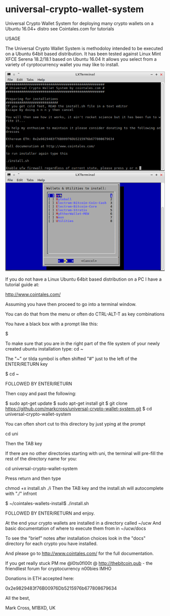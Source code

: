 # universal-crypto-wallet-system
Universal Crypto Wallet System for deploying many crypto wallets on a Ubuntu 16.04+ distro see Cointales.com for tutorials

USAGE

The Universal Crypto Wallet System is methodoloy intended to be executed on a Ubuntu 64bit based distribution. It has been tested against Linux Mint XFCE Serena 18.2/18.1 based on Ubuntu 16.04 It allows you select from a variety of cyrptocurrency wallet you may like to install.

![First screen on UCW](https://github.com/markcross/universal-crypto-wallet-system/raw/master/images/1%20ucw%20preparation.png)
![Main Menu on UCW](https://github.com/markcross/universal-crypto-wallet-system/raw/master/images/2%20uwc%20main%20menu.png)

If you do not have a Linux Ubuntu 64bit based distribution on a PC I have a tutorial guide at:

http://www.cointales.com/

Assuming you have then proceed to go into a terminal window.

You can do that from the menu or often do CTRL-ALT-T as key combinations

You have a black box with a prompt like this:

$

To make sure that you are in the right part of the file system of your newly created ubuntu installation
type: cd ~

The "~" or tilda symbol is often shifted "#" just to the left of the ENTER/RETURN key

$ cd ~

FOLLOWED BY ENTER/RETURN

Then copy and past the following:

$ sudo apt-get update
$ sudo apt-get install git
$ git clone https://github.com/markcross/universal-crypto-wallet-system.git
$ cd universal-crypto-wallet-system

You can often short cut to this directory by just yping at the prompt

cd uni 

Then the TAB key

If there are no other directories starting with uni, the terminal will pre-fill the rest of the directory name for you:

cd universal-crypto-wallet-system

Press return and then type

chmod +x install.sh
./i
Then the TAB key and the install.sh will autocomplete with "./" infront

$ ~/cointales-wallets-install$ ./install.sh

FOLLOWED BY ENTER/RETURN and enjoy.

At the end your crypto wallets are installed in a directory called ~/ucw
And basic documentation of where to execute them from in ~/ucw/docs

To see the "brief" notes after installation choices look in the "docs" directory for each crypto you have installed.

And please go to http://www.cointales.com/ for the full documentation.

If you get really stuck PM me @l0ts0fl00t @ http://thebitcoin.pub - the friendliest forum for cryptocurrency n00bies IMHO

Donations in ETH accepted here:

0x2e9829483f76B00976Db5215976b677808679634

All the best,

Mark Cross, M1BXD, UK





